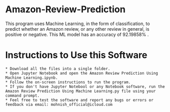 # Amazon-Review-Prediction
This program uses Machine Learning, in the form of classification, to predict whether an Amazon review, or any other review in general, is positive or negative. This ML model has an accuracy of  92.19858% .

# Instructions to Use this Software

    * Download all the files into a single folder.
    * Open Jupyter Notebook and open the Amazon Review Prediction Using Machine Learning.ipynb. 
    * Follow the on-screen instructions to run the program.
    * If you don't have Jupyter Notebool or any Notebook software, run the Amazon Review Prediction Using Machine Learning.py file using your command prompt.
    * Feel free to test the software and report any bugs or errors or feedback via email: mohnish_official@icloud.com
